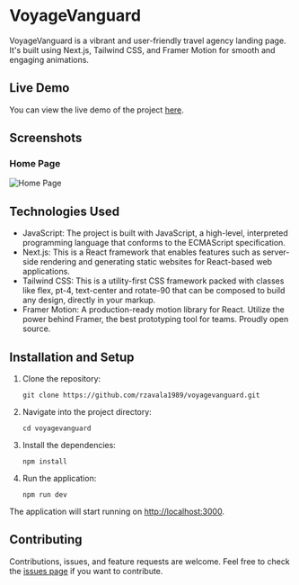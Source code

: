 # VoyageVanguard

VoyageVanguard is a vibrant and user-friendly travel agency landing page. It's built using Next.js, Tailwind CSS, and Framer Motion for smooth and engaging animations.

## Live Demo

You can view the live demo of the project [here](https://voyagevanguard.vercel.app/).

## Screenshots

### Home Page

![Home Page](https://github.com/MERYX-bh/VoyageVanguard/blob/main/VoyageVanguard.png)

## Technologies Used

- JavaScript: The project is built with JavaScript, a high-level, interpreted programming language that conforms to the ECMAScript specification.
- Next.js: This is a React framework that enables features such as server-side rendering and generating static websites for React-based web applications.
- Tailwind CSS: This is a utility-first CSS framework packed with classes like flex, pt-4, text-center and rotate-90 that can be composed to build any design, directly in your markup.
- Framer Motion: A production-ready motion library for React. Utilize the power behind Framer, the best prototyping tool for teams. Proudly open source.

## Installation and Setup

1. Clone the repository:
    ```
    git clone https://github.com/rzavala1989/voyagevanguard.git
    ```
2. Navigate into the project directory:
    ```
    cd voyagevanguard
    ```
3. Install the dependencies:
    ```
    npm install
    ```
4. Run the application:
    ```
    npm run dev
    ```
The application will start running on [http://localhost:3000](http://localhost:3000).

## Contributing

Contributions, issues, and feature requests are welcome. Feel free to check the [issues page](https://github.com/yourusername/voyagevanguard/issues) if you want to contribute.
